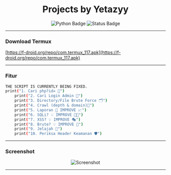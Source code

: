 <h1 align="center">
  Projects by Yetazyy
</h1>

<p align="center">
  <img src="https://img.shields.io/badge/Python-3.x-blue?style=for-the-badge&logo=python&logoColor=white" alt="Python Badge" />
  <img src="https://img.shields.io/badge/Status-Active-success?style=for-the-badge" alt="Status Badge" />
</p>

<hr />

### Download Termux
[https://f-droid.org/repo/com.termux_117.apk](https://f-droid.org/repo/com.termux_117.apk)

---
### Fitur
```bash
THE SCRIPT IS CURRENTLY BEING FIXED.
print("1. Cari php?id= 🔎")
    print("2. Cari Login Admin 🔐")
    print("3. Directory/File Brute Force 🗂️")
    print("4. Crawl (depth & domain)🔗")
    print("5. Laporan 📄 IMPROVE 📈")
    print("6. SQLi? 💡 IMPROVE 👨‍💻")
    print("7. XSS? 💡 IMPROVE 🎭")
    print("8. Brute? 💡 IMPROVE 🔨")
    print("9. Jelajah 🧭")
    print("10. Periksa Header Keamanan 🛡️")
```
---

### Screenshot
<p align="center">
  <img src="https://github.com/Yetazyyy/YetaHubXpoilt/blob/main/Screenshot_2025-09-23-01-34-40-108_ru.iiec.pydroid3-edit.jpg?raw=true" alt="Screenshot" style="max-width: 100%; height: auto;" />
</p>

---

